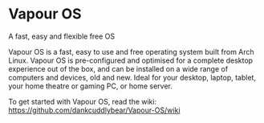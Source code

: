 # Vapour OS
A fast, easy and flexible free OS

Vapour OS is a fast, easy to use and free operating system built from Arch Linux. Vapour OS is pre-configured and optimised for a complete desktop experience out of the box, and can be installed on a wide range of computers and devices, old and new. Ideal for your desktop, laptop, tablet, your home theatre or gaming PC, or home server.

To get started with Vapour OS, read the wiki: https://github.com/dankcuddlybear/Vapour-OS/wiki
